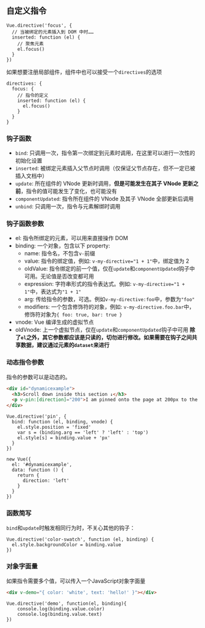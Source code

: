 ## 自定义指令

```JS
Vue.directive('focus', {
  // 当被绑定的元素插入到 DOM 中时……
  inserted: function (el) {
    // 聚焦元素
    el.focus()
  }
})
```

如果想要注册局部组件，组件中也可以接受一个`directives`的选项

```JS
directives: {
  focus: {
    // 指令的定义
    inserted: function (el) {
      el.focus()
    }
  }
}
```

### 钩子函数

- `bind`: 只调用一次，指令第一次绑定到元素时调用，在这里可以进行一次性的初始化设置
- `inserted`: 被绑定元素插入父节点时调用（仅保证父节点存在，但不一定已被插入文档中）
- `update`: 所在组件的 VNode 更新时调用，**但是可能发生在其子 VNode 更新之前**，指令的值可能发生了变化，也可能没有
- `componentUpdated`: 指令所在组件的 VNode 及其子 VNode 全部更新后调用
- `unbind`: 只调用一次，指令与元素解绑时调用

### 钩子函数参数

- el: 指令所绑定的元素，可以用来直接操作 DOM
- binding: 一个对象，包含以下 property:
  - name: 指令名，不包含`v-`前缀
  - value: 指令的绑定值，例如: `v-my-directive="1 + 1"`中，绑定值为 2
  - oldValue: 指令绑定的前一个值，仅在`update`和`componentUpdated`钩子中可用。无论值是否改变都可用
  - expression: 字符串形式的指令表达式。例如: `v-my-directive="1 + 1"`中，表达式为`"1 + 1"`
  - arg: 传给指令的参数，可选。例如`v-my-directive:foo`中，参数为`"foo"`
  - modifiers: 一个包含修饰符的对象，例如: `v-my-directive.foo.bar`中，修饰符对象为`{ foo: true, bar: true }`
- vnode: Vue 编译生成的虚拟节点
- oldVnode: 上一个虚拟节点，仅在`update`和`componentUpdated`钩子中可用
  **除了`el`之外，其它参数都应该是只读的，切勿进行修改。如果需要在钩子之间共享数据，建议通过元素的`dataset`来进行**

### 动态指令参数

指令的参数可以是动态的。

```html
<div id="dynamicexample">
  <h3>Scroll down inside this section ↓</h3>
  <p v-pin:[direction]="200">I am pinned onto the page at 200px to the left.</p>
</div>
```

```JS
Vue.directive('pin', {
  bind: function (el, binding, vnode) {
    el.style.position = 'fixed'
    var s = (binding.arg == 'left' ? 'left' : 'top')
    el.style[s] = binding.value + 'px'
  }
})

new Vue({
  el: '#dynamicexample',
  data: function () {
    return {
      direction: 'left'
    }
  }
})
```

### 函数简写
`bind`和`update`时触发相同行为时，不关心其他的钩子：
```JS
Vue.directive('color-swatch', function (el, binding) {
  el.style.backgroundColor = binding.value
})
```

### 对象字面量
如果指令需要多个值，可以传入一个JavaScript对象字面量
```html
<div v-demo="{ color: 'white', text: 'hello!' }"></div>
```
```JS
Vue.directive('demo', function(el, binding){
    console.log(binding.value.color)
    console.log(binding.value.text)
})
```
